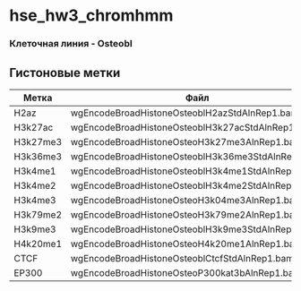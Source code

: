 # hse_hw3_chromhmm

### Клеточная линия - Osteobl
## Гистоновые метки
**Метка** | **Файл** | 
------------ | ------------- | 
H2az | wgEncodeBroadHistoneOsteoblH2azStdAlnRep1.bam
H3k27ac| wgEncodeBroadHistoneOsteoblH3k27acStdAlnRep1.bam
H3k27me3| wgEncodeBroadHistoneOsteoH3k27me3AlnRep1.bam
H3k36me3| wgEncodeBroadHistoneOsteoblH3k36me3StdAlnRep1.bam
H3k4me1| wgEncodeBroadHistoneOsteoblH3k4me1StdAlnRep1.bam
H3k4me2| wgEncodeBroadHistoneOsteoblH3k4me2StdAlnRep1.bam
H3k4me3| wgEncodeBroadHistoneOsteoH3k04me3AlnRep1.bam
H3k79me2| wgEncodeBroadHistoneOsteoH3k79me2AlnRep1.bam
H3k9me3| wgEncodeBroadHistoneOsteoblH3k9me3StdAlnRep1.bam
H4k20me1| wgEncodeBroadHistoneOsteoH4k20me1AlnRep1.bam
CTCF | wgEncodeBroadHistoneOsteoblCtcfStdAlnRep1.bam
EP300 | wgEncodeBroadHistoneOsteoP300kat3bAlnRep1.bam

